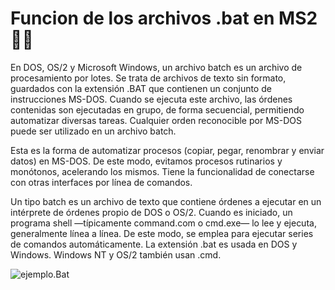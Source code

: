 # Funcion de los archivos .bat en MS2 🧑‍💻

En DOS, OS/2 y Microsoft Windows, un archivo batch es un archivo de procesamiento por lotes. Se trata de archivos de texto sin formato, guardados con la extensión .BAT que contienen un conjunto de instrucciones MS-DOS. Cuando se ejecuta este archivo, las órdenes contenidas son ejecutadas en grupo, de forma secuencial, permitiendo automatizar diversas tareas. Cualquier orden reconocible por MS-DOS puede ser utilizado en un archivo batch.

Esta es la forma de automatizar procesos (copiar, pegar, renombrar y enviar datos) en MS-DOS. De este modo, evitamos procesos rutinarios y monótonos, acelerando los mismos. Tiene la funcionalidad de conectarse con otras interfaces por línea de comandos.

Un tipo batch es un archivo de texto que contiene órdenes a ejecutar en un intérprete de órdenes propio de DOS o OS/2. Cuando es iniciado, un programa shell —típicamente command.com o cmd.exe— lo lee y ejecuta, generalmente línea a línea. De este modo, se emplea para ejecutar series de comandos automáticamente. La extensión .bat es usada en DOS y Windows. Windows NT y OS/2 también usan .cmd. 

![ejemplo.Bat](https://todohacker.com/wp-content/uploads/2008/07/holamundo.png)
